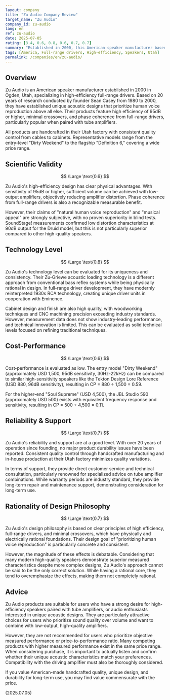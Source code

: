```yaml
---
layout: company
title: "Zu Audio Company Review"
target_name: "Zu Audio"
company_id: zu-audio
lang: en
ref: zu-audio
date: 2025-07-05
rating: [3.4, 0.6, 0.8, 0.6, 0.7, 0.7]
summary: "Established in 2000, this American speaker manufacturer based in Ogden, Utah, adheres to their belief in high-efficiency full-range drivers. While their unique acoustic design based on founder Sean Casey's 20-year research and commitment to handcrafted manufacturing is praiseworthy, the sound quality effects are largely subjective, with limited objective advantages justifying the price. They have devoted support among specific enthusiasts who prefer high efficiency, but they are not for everyone."
tags: [America, Full-range drivers, High-efficiency, Speakers, Utah]
permalink: /companies/en/zu-audio/
---
```

## Overview

Zu Audio is an American speaker manufacturer established in 2000 in Ogden, Utah, specializing in high-efficiency full-range drivers. Based on 20 years of research conducted by founder Sean Casey from 1980 to 2000, they have established unique acoustic designs that prioritize human voice reproduction above all else. Their products feature high efficiency of 95dB or higher, minimal crossovers, and phase coherence from full-range drivers, particularly popular when paired with tube amplifiers.

All products are handcrafted in their Utah factory with consistent quality control from cables to cabinets. Representative models range from the entry-level "Dirty Weekend" to the flagship "Definition 6," covering a wide price range.

## Scientific Validity

$$ \Large \text{0.6} $$

Zu Audio's high-efficiency design has clear physical advantages. With sensitivity of 95dB or higher, sufficient volume can be achieved with low-output amplifiers, objectively reducing amplifier distortion. Phase coherence from full-range drivers is also a recognizable measurable benefit.

However, their claims of "natural human voice reproduction" and "musical appeal" are strongly subjective, with no proven superiority in blind tests. SoundStage! measurements confirmed low distortion characteristics at 90dB output for the Druid model, but this is not particularly superior compared to other high-quality speakers.

## Technology Level

$$ \Large \text{0.8} $$

Zu Audio's technology level can be evaluated for its uniqueness and consistency. Their Zu-Griewe acoustic loading technology is a different approach from conventional bass reflex systems while being physically rational in design. In full-range driver development, they have modernly reinterpreted 1930s RCA technology, creating unique driver units in cooperation with Eminence.

Cabinet design and finish are also high quality, with woodworking techniques and CNC machining precision exceeding industry standards. However, measurement data does not show industry-leading performance, and technical innovation is limited. This can be evaluated as solid technical levels focused on refining traditional techniques.

## Cost-Performance

$$ \Large \text{0.6} $$

Cost-performance is evaluated as low. The entry model "Dirty Weekend" (approximately USD 1,500, 95dB sensitivity, 30Hz-22kHz) can be compared to similar high-sensitivity speakers like the Tekton Design Lore Reference (USD 880, 96dB sensitivity), resulting in CP = 880 ÷ 1,500 = 0.59.

For the higher-end "Soul Supreme" (USD 4,500), the JBL Studio 590 (approximately USD 500) exists with equivalent frequency response and sensitivity, resulting in CP = 500 ÷ 4,500 = 0.11.

## Reliability & Support

$$ \Large \text{0.7} $$

Zu Audio's reliability and support are at a good level. With over 20 years of operation since founding, no major product durability issues have been reported. Consistent quality control through handcrafted manufacturing and in-house production at their Utah factory minimizes quality variations.

In terms of support, they provide direct customer service and technical consultation, particularly renowned for specialized advice on tube amplifier combinations. While warranty periods are industry standard, they provide long-term repair and maintenance support, demonstrating consideration for long-term use.

## Rationality of Design Philosophy

$$ \Large \text{0.7} $$

Zu Audio's design philosophy is based on clear principles of high efficiency, full-range drivers, and minimal crossovers, which have physically and electrically rational foundations. Their design goal of "prioritizing human voice reproduction" is particularly concrete and consistent.

However, the magnitude of these effects is debatable. Considering that many modern high-quality speakers demonstrate superior measured characteristics despite more complex designs, Zu Audio's approach cannot be said to be the only correct solution. While having a rational core, they tend to overemphasize the effects, making them not completely rational.

## Advice

Zu Audio products are suitable for users who have a strong desire for high-efficiency speakers paired with tube amplifiers, or audio enthusiasts interested in unique acoustic designs. They are particularly attractive choices for users who prioritize sound quality over volume and want to combine with low-output, high-quality amplifiers.

However, they are not recommended for users who prioritize objective measured performance or price-to-performance ratio. Many competing products with higher measured performance exist in the same price range. When considering purchase, it is important to actually listen and confirm whether their unique acoustic characteristics match your preferences. Compatibility with the driving amplifier must also be thoroughly considered.

If you value American-made handcrafted quality, unique design, and durability for long-term use, you may find value commensurate with the price.

(2025.07.05)